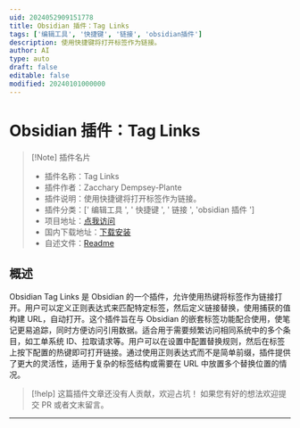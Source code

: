 ```yaml
---
uid: 2024052909151778
title: Obsidian 插件：Tag Links
tags: ['编辑工具', '快捷键', '链接', 'obsidian插件']
description: 使用快捷键将打开标签作为链接。
author: AI
type: auto
draft: false
editable: false
modified: 20240101000000
---
```


# Obsidian 插件：Tag Links

> [!Note] 插件名片
> - 插件名称：Tag Links
> - 插件作者：Zacchary Dempsey-Plante
> - 插件说明：使用快捷键将打开标签作为链接。
> - 插件分类：[' 编辑工具 ', ' 快捷键 ', ' 链接 ', 'obsidian 插件 ']
> - 项目地址：[点我访问](https://github.com/zedseven/obsidian-tag-links)
> - 国内下载地址：[下载安装](https://pkmer.cn/products/plugin/pluginMarket/?tag-links)
> - 自述文件：[Readme](https://ghproxy.net/https://raw.githubusercontent.com/zedseven/obsidian-tag-links/main/README.md)

## 概述

Obsidian Tag Links 是 Obsidian 的一个插件，允许使用热键将标签作为链接打开。用户可以定义正则表达式来匹配特定标签，然后定义链接替换，使用捕获的值构建 URL，自动打开。这个插件旨在与 Obsidian 的嵌套标签功能配合使用，使笔记更易追踪，同时方便访问引用数据。适合用于需要频繁访问相同系统中的多个条目，如工单系统 ID、拉取请求等。用户可以在设置中配置替换规则，然后在标签上按下配置的热键即可打开链接。通过使用正则表达式而不是简单前缀，插件提供了更大的灵活性，适用于复杂的标签结构或需要在 URL 中放置多个替换位置的情况。

> [!help]
> 这篇插件文章还没有人贡献，欢迎占坑！
> 如果您有好的想法欢迎提交 PR 或者文末留言。

---



